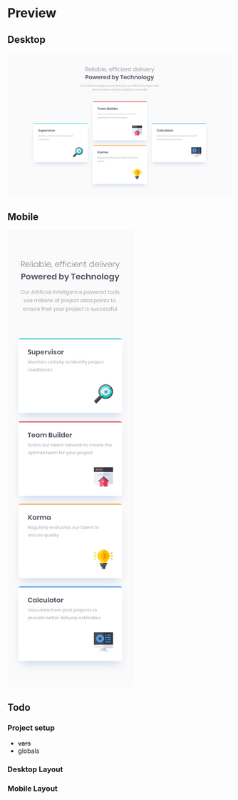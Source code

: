 # Preview

## Desktop

![alt text](design/desktop-design.jpg "desktop preview")

## Mobile

![alt text](design/mobile-design.jpg "mobile preview")

## Todo

### Project setup

- ~~vars~~
- globals

### Desktop Layout

### Mobile Layout
